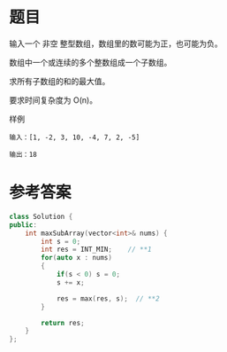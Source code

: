 # 题目
输入一个 非空 整型数组，数组里的数可能为正，也可能为负。

数组中一个或连续的多个整数组成一个子数组。

求所有子数组的和的最大值。

要求时间复杂度为 O(n)。

样例
```
输入：[1, -2, 3, 10, -4, 7, 2, -5]

输出：18
```
# 参考答案
```c++
class Solution {
public:
    int maxSubArray(vector<int>& nums) {
        int s = 0;
        int res = INT_MIN;    // **1
        for(auto x : nums)
        {
            if(s < 0) s = 0;
            s += x;

            res = max(res, s);  // **2
        }

        return res;
    }
};

